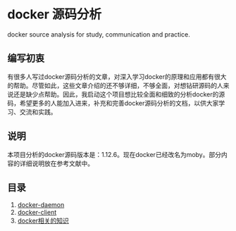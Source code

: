 # docker 源码分析
docker source analysis for study, communication and practice.

## 编写初衷
有很多人写过docker源码分析的文章，对深入学习docker的原理和应用都有很大的帮助。尽管如此，这些文章介绍的还不够详细，不够全面，对想钻研源码的人来说还是缺少点帮助。因此，我启动这个项目想比较全面和细致的分析docker的源码，希望更多的人能加入进来，补充和完善docker源码分析的文档，以供大家学习、交流和实践。

## 说明
本项目分析的docker源码版本是：1.12.6。现在docker已经改名为moby。部分内容的详细说明放在参考文献中。

## 目录
1. [docker-daemon](./docker-daemon/docker-daemon.md)
2. [docker-client](./docker-client/docker-client.md)
3. [docker相关的知识](./docker-linux/docker-linux.md)

